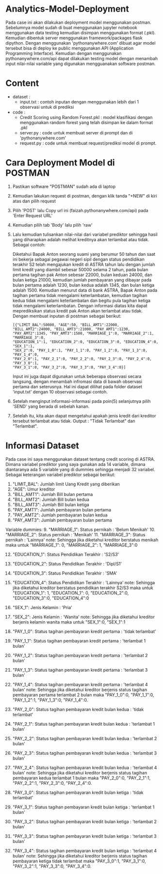 # Analytics-Model-Deployment
Pada case ini akan dilakukan deployment model menggunakan postman. Sebelumnya model sudah di buat menggunakan jupyter notebook menggunakan data testing kemudian disimpan menggunakan format (.pkl). Kemudian dibentuk server menggunakan framework/packages flask dipython.
Dengan menggunakan 'pythonanywhere.com' dibuat agar model tersebut bisa di deploy ke public menggunakan API (Application Programming Interface). Kemudian dengan menggunakan pythonanywhere.com/api dapat dilakukan testing model dengan menambah input nilai-nilai variable yang digunakan mengguanakan software postman.

# Content
- dataset :
    - input.txt : contoh inputan dengan menggunakan lebih dari 1 observasi untuk di prediksi 
- code :
    - Credit Scoring using Random Forest.pkl : model klasifikasi dengan menggunakan random forest yang telah disimpan ke dalam format .pkl
    - server.py : code untuk membuat server di prompt dan di 'pythonanywhere.com'
    - request.py : code untuk membuat request/prediksi model di prompt.

# Cara Deployment Model di POSTMAN
1. Pastikan software "POSTMAN" sudah ada di laptop
2. Kemudian lakukan request di postman, dengan klik tanda "+NEW" di kiri atas dan pilih request
3. Pilih 'POST' lalu Copy url ini (faizah.pythonanywhere.com/api) pada 'Enter Request URL' 
4. Kemudian pilih tab 'Body' lalu pilih 'raw'
5. Lalu kemudian tulisankan nilai-nilai dari variabel prediktor sehingga hasil yang diharapkan adalah melihat kreditnya akan terlambat atau tidak. Sebagai contoh:
    
    Diketahui Bapak Anton seorang suami yang berumur 50 tahun dan saat ini bekerja sebagai pegawai negeri sipil dengan status pendidikan terakhir S2 telah mengajukan kredit di ASTRA tahun lalu dengan jumlah limit kredit yang diambil sebesar 50000 selama 2 tahun, pada bulan pertama tagihan pak 
    Anton sebesar 22000, bulan keduan 24000, dan bulan ketiga 21000, kemudian jumlah pembayaran yang dibayar pada bulan pertama adalah 1230, bulan kedua adalah 1345, dan bulan ketiga adalah 1500. Kemudian menurut data di bank ASTRA, Bapak Anton
    pada tagihan pertama tidak mengalami keterlambatan, kemudian tagihan kedua tidak mengalami keterlambatan dan begitu pula tagihan ketiga tidak mengalami keterlambatan. Dengan informasi diatas kita dapat meprediksikan status kredit pak Anton akan terlambat atau tidak. Dengan membuat inputan di postman sebagai berikut:

       [{"LIMIT_BAL":50000, "AGE":50, "BILL_AMT1":22000, "BILL_AMT2":24000, "BILL_AMT3":21000, "PAY_AMT1":1230,
       "PAY_AMT2":1345, "PAY_AMT3":1500, "MARRIAGE_1":0, "MARRIAGE_2":1, "MARRIAGE_3":0,
       "EDUCATION_1":1, "EDUCATION_2":0, "EDUCATION_3":0, "EDUCATION_4":0, "SEX_1":1,
       "SEX_2":0, "PAY_1_0":1, "PAY_1_1":0, "PAY_1_2":0, "PAY_1_3":0, "PAY_1_4":0,
       "PAY_2_0":1, "PAY_2_1":0, "PAY_2_2":0, "PAY_2_3":0, "PAY_2_4":0, "PAY_3_0":1,
       "PAY_3_1":0, "PAY_3_2":0, "PAY_3_3":0, "PAY_3_4":0}]
       
    Input ini juga dapat digunakan untuk beberapa observasi secara langsung, dengan menambah infromasi data di bawah observasi pertama dan seterusnya. Hal ini dapat dilihat pada folder dataset 'input.txt' dengan 10 observasi sebagai contoh.
6. Setelah menginput informasi-informasi pada poin(5) selanjutnya pilih 'SEND' yang berada di sebelah kanan.
7. Setelah itu, kita akan dapat mengetahui apakah jenis kredit dari kreditor tersebut terlambat atau tidak. Output : "Tidak Terlambat" dan "Terlambat".

# Informasi Dataset
Pada case ini saya menggunakan dataset tentang credit scoring di ASTRA. Dimana variabel prediktor yang saya gunakan ada 14 variable, dimana diantaranya ada 5 variable yang di dummies sehingga menjadi 32 variabel.
Sebagai keterangan variabel prediktor sebagai berikut:
1. "LIMIT_BAL": Jumlah limit Uang Kredit yang diberikan
2. "AGE": Umur kreditor 
3. "BILL_AMT1": Jumlah Bill bulan pertama 
4. "BILL_AMT2": Jumlah Bill bulan kedua 
5. "BILL_AMT3": Jumlah Bill bulan ketiga
6. "PAY_AMT1": Jumlah pembayaran bulan pertama
7. "PAY_AMT2": Jumlah pembayaran bulan kedua
8. "PAY_AMT3": Jumlah pembayaran bulan pertama 

Variable dummies:
9. "MARRIAGE_1": Status pernikah : 'Belum Menikah'
10. "MARRIAGE_2": Status pernikah : 'Menikah' 
11. "MARRIAGE_3": Status pernikah : 'Lainnya'
note: Sehingga jika diketahui kreditor berstatus menikah maka untuk "MARRIAGE_1": 0, "MARRIAGE_2": 1, "MARRIAGE_3":0 

12. "EDUCATION_1": Status Pendidikan Terakhir : 'S2/S3' 
13. "EDUCATION_2": Status Pendidikan Terakhir : 'Dipl/S1'
14. "EDUCATION_3": Status Pendidikan Terakhir : 'SMA' 
15. "EDUCATION_4": Status Pendidikan Terakhir : 'Lainnya' 
note: Sehingga jika diketahui kreditor berstatus pendidikan terakhir S2/S3 maka untuk "EDUCATION_1": 1, "EDUCATION_1": 0, "EDUCATION_2":0, "EDUCATION_3":0, "EDUCATION_4":0

16. "SEX_1": Jenis Kelamin : 'Pria'
17. "SEX_2": Jenis Kelamin : 'Wanita'
note: Sehingga jika diketahui kreditor berjenis kelamin wanita maka untuk "SEX_1":0, "SEX_1":1
 
18. "PAY_1_0": Status tagihan pembayaran kredit pertama : 'tidak terlambat'
19. "PAY_1_1": Status tagihan pembayaran kredit pertama : 'terlambat 1 bulan'
20. "PAY_1_2": Status tagihan pembayaran kredit pertama : 'terlambat 2 bulan' 
21. "PAY_1_3": Status tagihan pembayaran kredit pertama : 'terlambat 3 bulan' 
22. "PAY_1_4": Status tagihan pembayaran kredit pertama : 'terlambat 4 bulan'
note: Sehingga jika diketahui kreditor berjenis status tagihan pembayaran pertama terlambat 2 bulan maka "PAY_1_0":0, "PAY_1_1":0, "PAY_1_2":1, "PAY_1_3":0, "PAY_1_4":0.

23. "PAY_2_0": Status tagihan pembayaran kredit bulan kedua : 'tidak terlambat'
24. "PAY_2_1": Status tagihan pembayaran kredit bulan kedua : 'terlambat 1 bulan'
25. "PAY_2_2": Status tagihan pembayaran kredit bulan kedua : 'terlambat 2 bulan' 
26. "PAY_2_3": Status tagihan pembayaran kredit bulan kedua : 'terlambat 3 bulan' 
27. "PAY_2_4": Status tagihan pembayaran kredit bulan kedua : 'terlambat 4 bulan'
note: Sehingga jika diketahui kreditor berjenis status tagihan pembayaran kedua terlambat 1 bulan maka "PAY_2_0":0, "PAY_2_1":1, "PAY_2_2":1, "PAY_2_3":0, "PAY_2_4":0.

28. "PAY_3_0": Status tagihan pembayaran kredit bulan ketiga : 'tidak terlambat'
29. "PAY_3_1": Status tagihan pembayaran kredit bulan ketiga : 'terlambat 1 bulan'
30. "PAY_3_2": Status tagihan pembayaran kredit bulan ketiga : 'terlambat 2 bulan' 
31. "PAY_3_3": Status tagihan pembayaran kredit bulan ketiga : 'terlambat 3 bulan' 
32. "PAY_3_4": Status tagihan pembayaran kredit bulan ketiga : 'terlambat 4 bulan'
note: Sehingga jika diketahui kreditor berjenis status tagihan pembayaran ketiga tidak terlambat maka "PAY_3_0":1, "PAY_3_1":0, "PAY_3_2":1, "PAY_3_3":0, "PAY_3_4":0.






